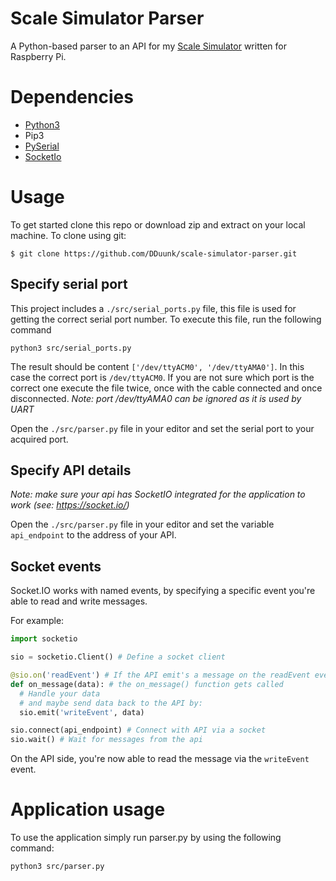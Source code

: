 # Scale Simulator Parser

A Python-based parser to an API for my [Scale Simulator](https://github.com/DDuunk/scale-simulator.git) written for Raspberry Pi.

# Dependencies

* [Python3](https://www.python.org/download/releases/3.0/)
* Pip3
* [PySerial](https://pyserial.readthedocs.io/en/latest/pyserial.html)
* [SocketIo](https://python-socketio.readthedocs.io/en/latest/server.html)

# Usage

To get started clone this repo or download zip and extract on your local machine. To clone using git:

```shell
$ git clone https://github.com/DDuunk/scale-simulator-parser.git
```

## Specify serial port

This project includes a `./src/serial_ports.py` file, this file is used for getting the correct serial port number.
To execute this file, run the following command

```shell
python3 src/serial_ports.py
```

The result should be content ```['/dev/ttyACM0', '/dev/ttyAMA0']```.
In this case the correct port is `/dev/ttyACM0`.
If you are not sure which port is the correct one execute the file twice, once with the cable connected and once disconnected. 
*Note: port /dev/ttyAMA0 can be ignored as it is used by UART*

Open the `./src/parser.py` file in your editor and set the serial port to your acquired port.

## Specify API details

*Note: make sure your api has SocketIO integrated for the application to work (see: https://socket.io/)*

Open the `./src/parser.py` file in your editor and set the variable `api_endpoint` to the address of your API.

## Socket events

Socket.IO works with named events, by specifying a specific event you're able to read and write messages.

For example: 

```python
import socketio

sio = socketio.Client() # Define a socket client

@sio.on('readEvent') # If the API emit's a message on the readEvent event
def on_message(data): # the on_message() function gets called
  # Handle your data
  # and maybe send data back to the API by:
  sio.emit('writeEvent', data)

sio.connect(api_endpoint) # Connect with API via a socket
sio.wait() # Wait for messages from the api
```

On the API side, you're now able to read the message via the `writeEvent` event.

# Application usage

To use the application simply run parser.py by using the following command: 

```shell
python3 src/parser.py
```